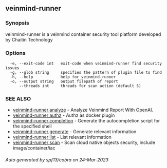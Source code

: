 ## veinmind-runner



### Synopsis

veinmind-runner is a veinmind container security tool platform developed by Chaitin Technology

### Options

```
  -e, --exit-code int   exit-code when veinmind-runner find security issues
  -g, --glob string     specifies the pattern of plugin file to find
  -h, --help            help for veinmind-runner
  -o, --output string   output filepath of report
      --threads int     threads for scan action (default 5)
```

### SEE ALSO

* [veinmind-runner analyze](veinmind-runner_analyze.md)	 - Analyze Veinmind Report With OpenAI.
* [veinmind-runner authz](veinmind-runner_authz.md)	 - Authz as docker plugin
* [veinmind-runner completion](veinmind-runner_completion.md)	 - Generate the autocompletion script for the specified shell
* [veinmind-runner generate](veinmind-runner_generate.md)	 - Generate relevant information
* [veinmind-runner list](veinmind-runner_list.md)	 - List relevant information
* [veinmind-runner scan](veinmind-runner_scan.md)	 - Scan cloud native objects security, include image/container/iac

###### Auto generated by spf13/cobra on 24-Mar-2023
